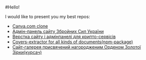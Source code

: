 #Hello!

I would like to present you my best repos:
- [Canva.com clone](https://github.com/NazarK0/ellty)
- [Адмін-панель сайту Збройних Сил України](https://github.com/NazarK0/zsu-cms-dev)
- [Верстка сайту і адмінпанелі для крипто-сервісів](https://github.com/NazarK0/atlantica-service)
- [Covers-extractor for all kinds of documents(npm-package)](https://www.npmjs.com/package/covers-extractor)
- [Сайт-галерея присвячений нагородженим Орденом Золотої Зірки(курсач)](https://github.com/NazarK0/golden-star)